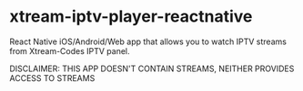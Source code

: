 # xtream-iptv-player-reactnative

React Native iOS/Android/Web app that allows you to watch IPTV streams from Xtream-Codes IPTV panel.

DISCLAIMER: THIS APP DOESN'T CONTAIN STREAMS, NEITHER PROVIDES ACCESS TO STREAMS